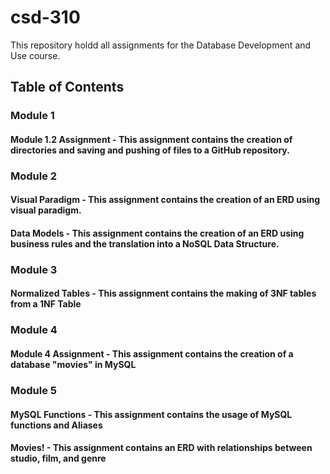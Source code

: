 # csd-310
This repository holdd all assignments for the Database Development and Use course.

## Table of Contents
### Module 1
#### Module 1.2 Assignment - This assignment contains the creation of directories and saving and pushing of files to a GitHub repository.

### Module 2
#### Visual Paradigm - This assignment contains the creation of an ERD using visual paradigm.
#### Data Models - This assignment contains the creation of an ERD using business rules and the translation into a NoSQL Data Structure.

### Module 3
#### Normalized Tables - This assignment contains the making of 3NF tables from a 1NF Table

### Module 4
#### Module 4 Assignment - This assignment contains the creation of a database "movies" in MySQL

### Module 5
#### MySQL Functions - This assignment contains the usage of MySQL functions and Aliases
#### Movies! - This assignment contains an ERD with relationships between studio, film, and genre

